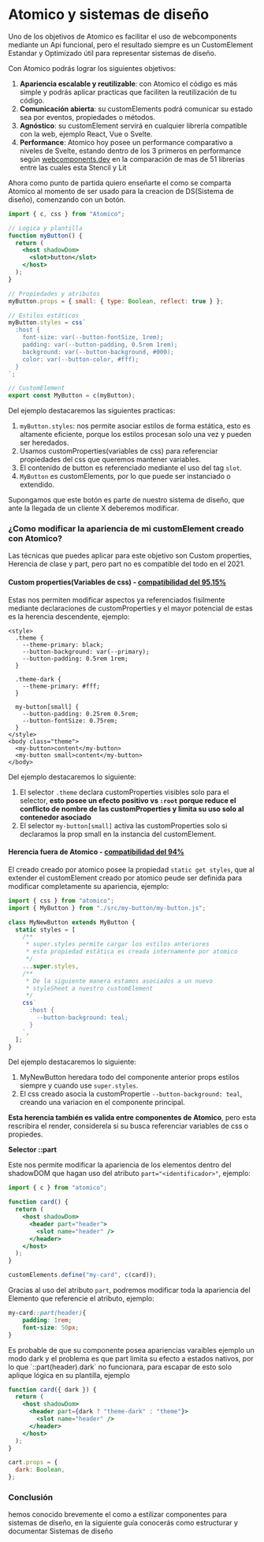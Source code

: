 # Atomico y sistemas de diseño

Uno de los objetivos de Atomico es facilitar el uso de webcomponents mediante un Api funcional, pero el resultado siempre es un CustomElement Estandar y Optimizado útil para representar sistemas de diseño.

Con Atomico podrás lograr los siguientes objetivos:

1. **Apariencia escalable y reutilizable**: con Atomico el código es más simple y podrás aplicar practicas que faciliten la reutilización de tu código.
2. **Comunicación abierta**: su customElements podrá comunicar su estado sea por eventos, propiedades o métodos.
3. **Agnóstico**: su customElement servirá en cualquier librería compatible con la web, ejemplo React, Vue o Svelte.
4. **Performance**: Atomico hoy posee un performance comparativo a niveles de Svelte, estando dentro de los 3 primeros en performance según [webcomponents.dev](https://twitter.com/webcomp_dev/status/1391742961612951555) en la comparación de mas de 51 librerías entre las cuales esta Stencil y Lit

Ahora como punto de partida quiero enseñarte el como se comparta Atomico al momento de ser usado para la creacion de DS\(Sistema de diseño\), comenzando con un botón.

```jsx
import { c, css } from "Atomico";

// Logica y plantilla
function myButton() {
  return (
    <host shadowDom>
      <slot>button</slot>
    </host>
  );
}

// Propiedades y atributos
myButton.props = { small: { type: Boolean, reflect: true } };

// Estilos estáticos
myButton.styles = css`
  :host {
    font-size: var(--button-fontSize, 1rem);
    padding: var(--button-padding, 0.5rem 1rem);
    background: var(--button-background, #000);
    color: var(--button-color, #fff);
  }
`;

// CustomElement
export const MyButton = c(myButton);
```

Del ejemplo destacaremos  las siguientes practicas:

1. `myButton.styles`: nos permite asociar estilos de forma estática, esto es altamente eficiente, porque los estilos  procesan solo una vez y pueden ser heredados. 
2. Usamos customProperties\(variables de css\) para referenciar propiedades del css que queremos mantener  variables.
3. El contenido de button es referenciado mediante el uso del tag `slot`. 
4. `MyButton` es customElements, por lo que puede ser instanciado o extendido.

Supongamos que este botón es parte de nuestro sistema de diseño, que ante la llegada de un cliente X deberemos modificar.

### ¿Como modificar la apariencia de mi customElement creado con Atomico?

Las técnicas que puedes aplicar para este objetivo son Custom properties, Herencia de clase y part, pero part no es compatible del todo en el 2021.

#### Custom properties\(Variables de css\) - [compatibilidad del 95.15%](https://caniuse.com/css-variables)

Estas nos permiten modificar aspectos ya referenciados fisilmente mediante declaraciones de customProperties y el mayor potencial de estas es la herencia descendente, ejemplo:

```markup
<style>
  .theme {
    --theme-primary: black;
    --button-background: var(--primary);
    --button-padding: 0.5rem 1rem;
  }

  .theme-dark {
    --theme-primary: #fff;
  }

  my-button[small] {
    --button-padding: 0.25rem 0.5rem;
    --button-fontSize: 0.75rem;
  }
</style>
<body class="theme">
  <my-button>content</my-button>
  <my-button small>content</my-button>
</body>
```

Del ejemplo destacaremos lo siguiente:

1. El selector `.theme` declara customProperties visibles solo para el selector, **esto posee un efecto positivo vs `:root` porque reduce el conflicto de nombre de las customProperties y limita su uso solo al contenedor asociado**
2. El selector `my-button[small]` activa las customProperties solo si declaramos la prop small en la instancia del customElement.

#### Herencia fuera de Atomico - [compatibilidad del 94%](https://caniuse.com/shadowdomv1)

El creado creado por atomico posee la propiedad `static get styles`, que al extender el customElement creado por atomico peude ser definida para modificar completamente su apariencia, ejemplo:

```javascript
import { css } from "atomico";
import { MyButton } from "./src/my-button/my-button.js";

class MyNewButton extends MyButton {
  static styles = [
    /**
     * super.styles permite cargar los estilos anteriores
     * esta propiedad estática es creada internamente por atomico
     */
    ...super.styles,
    /**
     * De la siguiente manera estamos asociados a un nuevo
     * styleSheet a nuestro customElement
     */
    css`
      :host {
        --button-background: teal;
      }
    `,
  ];
}
```

Del ejemplo destacaremos lo siguiente:

1. MyNewButton heredara todo del componente anterior props estilos siempre y cuando use `super.styles`.
2. El css creado asocia la customPropertie `--button-background: teal`, creando una variacion en el componente principal.

**Esta herencia también es valida entre componentes de Atomico**, pero esta rescribira el render, considerela si su busca referenciar variables de css o propiedes.

**Selector ::part**

Este nos permite modificar la apariencia de los elementos dentro del shadowDOM que hagan uso del atributo `part="<identificador>"`,  ejemplo:

```jsx
import { c } from "atomico";

function card() {
  return (
    <host shadowDom>
      <header part="header">
        <slot name="header" />
      </header>
    </host>
  );
}

customElements.define("my-card", c(card));
```

Gracias al uso del atributo `part`, podremos modificar toda la apariencia del Elemento que referencie el atributo, ejemplo:

```css
my-card::part(header){
    padding: 1rem;
    font-size: 50px;
}

```

Es probable de que su componente posea apariencias varaibles ejemplo un modo dark y el problema es que part limita su efecto  a estados nativos, por lo que \`::part\(header\).dark\` no funcionara, para escapar de esto solo aplique lógica en su plantilla, ejemplo

```jsx
function card({ dark }) {
  return (
    <host shadowDom>
      <header part={dark ? "theme-dark" : "theme"}>
        <slot name="header" />
      </header>
    </host>
  );
}

cart.props = {
  dark: Boolean,
};
```

### Conclusión

hemos conocido brevemente el como  a estilizar componentes para sistemas de diseño, en la siguiente guía conocerás como estructurar y documentar Sistemas de diseño 



